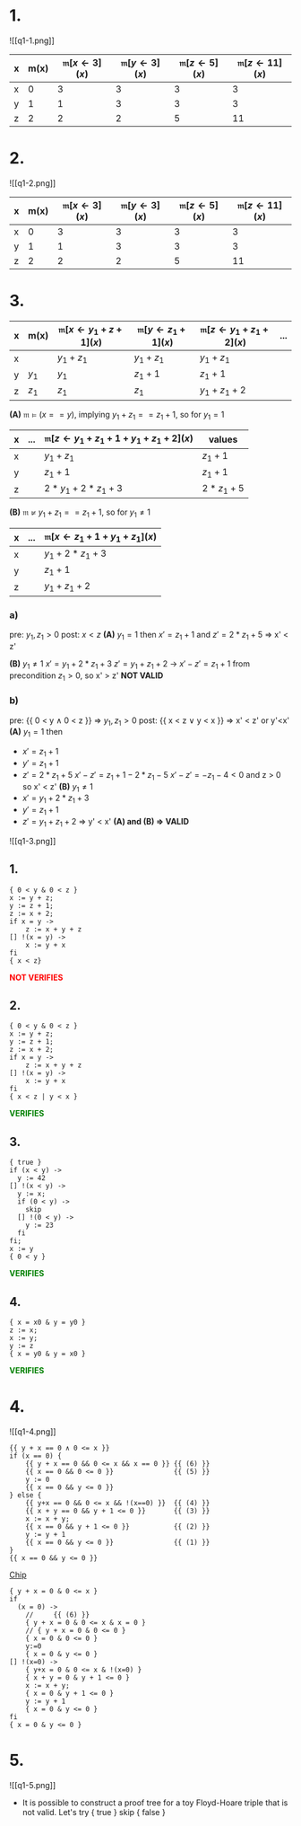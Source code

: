 # 1.

![[q1-1.png]]

| x   | m(x) | $\mathfrak{m}[x\leftarrow 3](x)$ | $\mathfrak{m}[y\leftarrow 3](x)$ | $\mathfrak{m}[z\leftarrow 5](x)$ | $\mathfrak{m}[z\leftarrow 11](x)$ |
| --- | ---- | -------------------------------- | -------------------------------- | -------------------------------- | --------------------------------- |
| x   | 0    | 3                                | 3                                | 3                                | 3                                 |
| y   | 1    | 1                                | 3                                | 3                                | 3                                 |
| z   | 2    | 2                                | 2                                | 5                                | 11                                |

# 2.
![[q1-2.png]]

| x   | m(x) | $\mathfrak{m}[x\leftarrow 3](x)$ | $\mathfrak{m}[y\leftarrow 3](x)$ | $\mathfrak{m}[z\leftarrow 5](x)$ | $\mathfrak{m}[z\leftarrow 11](x)$ |
| --- | ---- | -------------------------------- | -------------------------------- | -------------------------------- | --------------------------------- |
| x   | 0    | 3                                | 3                                | 3                                | 3                                 |
| y   | 1    | 1                                | 3                                | 3                                | 3                                 |
| z   | 2    | 2                                | 2                                | 5                                | 11                                |

# 3.

| x   | m(x)  | $\mathfrak{m}[x\leftarrow y_1+z+1](x)$ | $\mathfrak{m}[y\leftarrow z_1+1](x)$ | $\mathfrak{m}[z\leftarrow y_1+z_1+2](x)$ | ... |
| --- | ----- | -------------------------------------- | ------------------------------------ | ---------------------------------------- | --- |
| x   |       | $y_1+z_1$                              | $y_1+z_1$                            | $y_1+z_1$                                |     |
| y   | $y_1$ | $y_1$                                  | $z_1+1$                              | $z_1+1$                                  |     |
| z   | $z_1$ | $z_1$                                  | $z_1$                                | $y_1+z_1+2$                              |     |

**(A)** $\mathfrak{m} \models (x == y)$, implying  $y_1+z_1 == z_1+1$, so for $y_1 = 1$

| x   | ... | $\mathfrak{m}[z\leftarrow y_1+z_1+1+y_1+z_1+2](x)$ | values    |
| --- | --- | -------------------------------------------------- | --------- |
| x   |     | $y_1+z_1$                                          | $z_1+1$   |
| y   |     | $z_1+1$                                            | $z_1+1$   |
| z   |     | $2*y_1 + 2*z_1 + 3$                                | $2*z_1+5$ |
**(B)** $\mathfrak{m} \not\models y_1+z_1 == z_1+1$, so for $y_1 \neq 1$

| x   | ... | $\mathfrak{m}[x\leftarrow z_1+1 + y_1+z_1](x)$ |
| --- | --- | ---------------------------------------------- |
| x   |     | $y_1 + 2*z_1 + 3$                              |
| y   |     | $z_1+1$                                        |
| z   |     | $y_1+z_1+2$                                    |

### a) 
pre: $y_1, z_1 > 0$
post: $x<z$
**(A)** $y_1 = 1$
then $x' = z_1+1$ and $z'=2*z_1+5$
=> x' < z'

**(B)** $y_1 \neq 1$
$x' = y_1+2*z_1+3$
$z'=y_1+z_1+2$
-> $x'-z' = z_1 + 1$ from precondition $z_1>0$, so x' > z'
**NOT VALID**

### b)
pre: {{ 0 < y ∧ 0 < z }} => $y_1, z_1 > 0$
post: {{ x < z ∨ y < x }} => x' < z' or y'<x'
**(A)** $y_1 = 1$
then 
- $x' = z_1+1$ 
- $y' = z_1+1$ 
- $z'=2*z_1+5$
$x' - z' = z_1 + 1 - 2*z_1 - 5$
$x' - z' = - z_1 - 4 < 0$ and z > 0
so x' < z'
**(B)** $y_1 \neq 1$
- $x'=y_1 + 2*z_1 + 3$
- $y'=z_1+1$
- $z'=y_1+z_1+2$
=> y' < x'
**(A) and (B) => VALID**

![[q1-3.png]]
## 1. 
```chip
{ 0 < y & 0 < z }
x := y + z;
y := z + 1;
z := x + 2;
if x = y -> 
    z := x + y + z
[] !(x = y) ->
    x := y + x
fi
{ x < z}
```
<span style="color:red;font-weight:bold">NOT VERIFIES</span>
## 2.
```chip
{ 0 < y & 0 < z }
x := y + z;
y := z + 1;
z := x + 2;
if x = y -> 
    z := x + y + z
[] !(x = y) ->
    x := y + x
fi
{ x < z | y < x }
```
<span style="color:green;font-weight:bold">VERIFIES</span>
## 3. 
```chip
{ true }
if (x < y) ->
  y := 42
[] !(x < y) ->
  y := x;
  if (0 < y) ->
    skip
  [] !(0 < y) ->
    y := 23
  fi
fi;
x := y
{ 0 < y }
```
<span style="color:green;font-weight:bold">VERIFIES</span>
## 4.
```chip
{ x = x0 & y = y0 }
z := x;
x := y;
y := z
{ x = y0 & y = x0 }
```
<span style="color:green;font-weight:bold">VERIFIES</span>

# 4.
![[q1-4.png]]

```
{{ y + x == 0 ∧ 0 <= x }}
if (x == 0) {
    {{ y + x == 0 && 0 <= x && x == 0 }} {{ (6) }}
    {{ x == 0 && 0 <= 0 }}               {{ (5) }}
    y := 0
    {{ x == 0 && y <= 0 }}
} else {
    {{ y+x == 0 && 0 <= x && !(x==0) }}  {{ (4) }}
    {{ x + y == 0 && y + 1 <= 0 }}       {{ (3) }}
    x := x + y;
    {{ x == 0 && y + 1 <= 0 }}           {{ (2) }}
    y := y + 1
    {{ x == 0 && y <= 0 }}               {{ (1) }}
}
{{ x == 0 && y <= 0 }}
```

[Chip](https://chip-pv.netlify.app/)
```chip
{ y + x = 0 & 0 <= x }
if
  (x = 0) -> 
    //     {{ (6) }}
    { y + x = 0 & 0 <= x & x = 0 }
    // { y + x = 0 & 0 <= 0 }
    { x = 0 & 0 <= 0 }
    y:=0
    { x = 0 & y <= 0 }
[] !(x=0) -> 
    { y+x = 0 & 0 <= x & !(x=0) }
    { x + y = 0 & y + 1 <= 0 }
    x := x + y;
    { x = 0 & y + 1 <= 0 }
    y := y + 1
    { x = 0 & y <= 0 }
fi
{ x = 0 & y <= 0 }
```

# 5. 
![[q1-5.png]]
- It is possible to construct a proof tree for a toy Floyd-Hoare triple that is not valid.
Let's try { true } skip { false }
